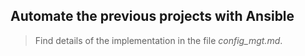 ## Automate the previous projects with Ansible

> Find details of the implementation in the file *config_mgt.md*.    
   
             
            
   
